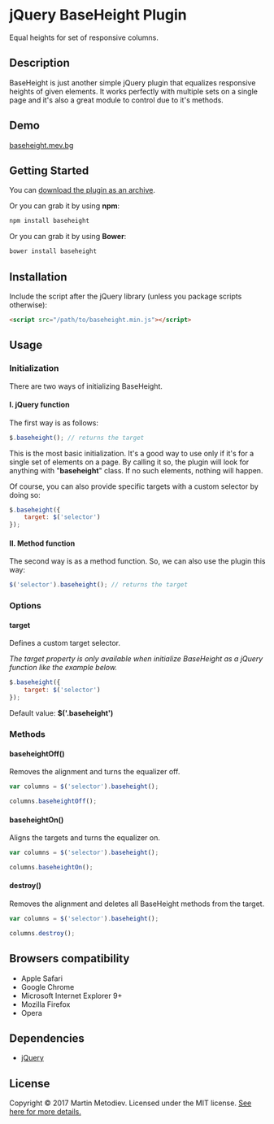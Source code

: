 # jQuery BaseHeight Plugin

Equal heights for set of responsive columns.

## Description

BaseHeight is just another simple jQuery plugin that equalizes responsive heights of given elements. It works perfectly with multiple sets on a single page and it's
also a great module to control due to it's methods.

## Demo

<a href="https://baseheight.mev.bg" target="_blank">baseheight.mev.bg</a>

## Getting Started

You can [download the plugin as an archive][zip].

[zip]: https://github.com/mevbg/baseheight/zipball/prod

Or you can grab it by using **npm**:

```javascript
npm install baseheight
```

Or you can grab it by using **Bower**:

```javascript
bower install baseheight
```

## Installation

Include the script after the jQuery library (unless you package scripts otherwise):

```html
<script src="/path/to/baseheight.min.js"></script>
```

## Usage

### Initialization

There are two ways of initializing BaseHeight.

#### I. jQuery function

The first way is as follows:

```javascript
$.baseheight(); // returns the target
```

This is the most basic initialization. It's a good way to use only if it's for a single set of elements on a page. By calling it so, the plugin will look for anything with "**baseheight**" class. If no such elements, nothing will happen.

Of course, you can also provide specific targets with a custom selector by doing so:

```javascript
$.baseheight({
    target: $('selector')
});
```

#### II. Method function

The second way is as a method function. So, we can also use the plugin this way:

```javascript
$('selector').baseheight(); // returns the target
```

### Options

#### target

Defines a custom target selector.

*The target property is only available when initialize BaseHeight as a jQuery function like the example below.*

```javascript
$.baseheight({
    target: $('selector')
});
```

Default value: **$('.baseheight')**

### Methods

#### baseheightOff()

Removes the alignment and turns the equalizer off.

```javascript
var columns = $('selector').baseheight();

columns.baseheightOff();
```

#### baseheightOn()

Aligns the targets and turns the equalizer on.

```javascript
var columns = $('selector').baseheight();

columns.baseheightOn();
```

#### destroy()

Removes the alignment and deletes all BaseHeight methods from the target.

```javascript
var columns = $('selector').baseheight();

columns.destroy();
```

## Browsers compatibility

- Apple Safari
- Google Chrome
- Microsoft Internet Explorer 9+
- Mozilla Firefox
- Opera

## Dependencies

- [jQuery][jq]

[jq]: https://github.com/jquery/jquery.git

## License

Copyright © 2017 Martin Metodiev. Licensed under the MIT license. [See here for more details.][licence]

[licence]: https://raw.github.com/mevbg/baseheight/prod/LICENSE-MIT
